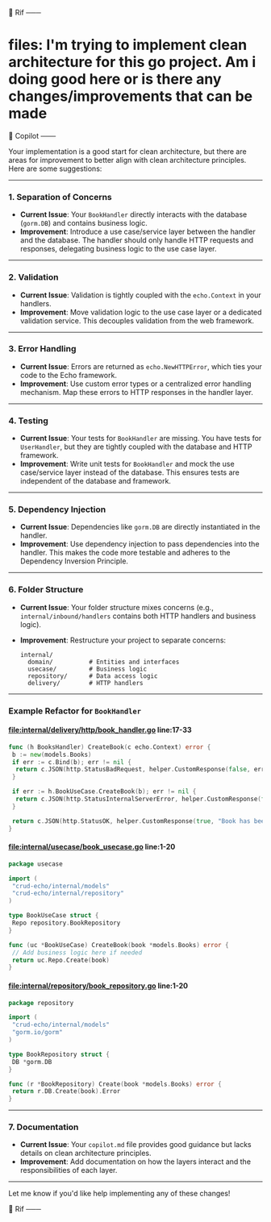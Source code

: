   Rif ───

# files: I'm trying to implement clean architecture for this go project. Am i doing good here or is there any changes/improvements that can be made

  Copilot ───

Your implementation is a good start for clean architecture, but there are areas for improvement to better align with clean architecture principles. Here are some suggestions:

---

### 1. **Separation of Concerns**

- **Current Issue**: Your `BookHandler` directly interacts with the database (`gorm.DB`) and contains business logic.
- **Improvement**: Introduce a use case/service layer between the handler and the database. The handler should only handle HTTP requests and responses, delegating business logic to the use case layer.

---

### 2. **Validation**

- **Current Issue**: Validation is tightly coupled with the `echo.Context` in your handlers.
- **Improvement**: Move validation logic to the use case layer or a dedicated validation service. This decouples validation from the web framework.

---

### 3. **Error Handling**

- **Current Issue**: Errors are returned as `echo.NewHTTPError`, which ties your code to the Echo framework.
- **Improvement**: Use custom error types or a centralized error handling mechanism. Map these errors to HTTP responses in the handler layer.

---

### 4. **Testing**

- **Current Issue**: Your tests for `BookHandler` are missing. You have tests for `UserHandler`, but they are tightly coupled with the database and HTTP framework.
- **Improvement**: Write unit tests for `BookHandler` and mock the use case/service layer instead of the database. This ensures tests are independent of the database and framework.

---

### 5. **Dependency Injection**

- **Current Issue**: Dependencies like `gorm.DB` are directly instantiated in the handler.
- **Improvement**: Use dependency injection to pass dependencies into the handler. This makes the code more testable and adheres to the Dependency Inversion Principle.

---

### 6. **Folder Structure**

- **Current Issue**: Your folder structure mixes concerns (e.g., `internal/inbound/handlers` contains both HTTP handlers and business logic).
- **Improvement**: Restructure your project to separate concerns:

  ```
  internal/
    domain/          # Entities and interfaces
    usecase/         # Business logic
    repository/      # Data access logic
    delivery/        # HTTP handlers
  ```

---

### Example Refactor for `BookHandler`

#### [file:internal/delivery/http/book_handler.go](internal/delivery/http/book_handler.go) line:17-33

```go
func (h BooksHandler) CreateBook(c echo.Context) error {
 b := new(models.Books)
 if err := c.Bind(b); err != nil {
  return c.JSON(http.StatusBadRequest, helper.CustomResponse(false, err.Error()))
 }

 if err := h.BookUseCase.CreateBook(b); err != nil {
  return c.JSON(http.StatusInternalServerError, helper.CustomResponse(false, err.Error()))
 }

 return c.JSON(http.StatusOK, helper.CustomResponse(true, "Book has been created"))
}
```

#### [file:internal/usecase/book_usecase.go](internal/usecase/book_usecase.go) line:1-20

```go
package usecase

import (
 "crud-echo/internal/models"
 "crud-echo/internal/repository"
)

type BookUseCase struct {
 Repo repository.BookRepository
}

func (uc *BookUseCase) CreateBook(book *models.Books) error {
 // Add business logic here if needed
 return uc.Repo.Create(book)
}
```

#### [file:internal/repository/book_repository.go](internal/repository/book_repository.go) line:1-20

```go
package repository

import (
 "crud-echo/internal/models"
 "gorm.io/gorm"
)

type BookRepository struct {
 DB *gorm.DB
}

func (r *BookRepository) Create(book *models.Books) error {
 return r.DB.Create(book).Error
}
```

---

### 7. **Documentation**

- **Current Issue**: Your `copilot.md` file provides good guidance but lacks details on clean architecture principles.
- **Improvement**: Add documentation on how the layers interact and the responsibilities of each layer.

---

Let me know if you'd like help implementing any of these changes!

  Rif ───

